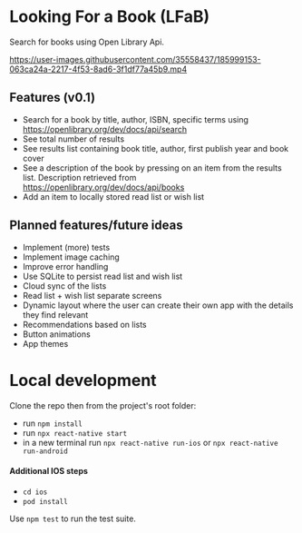 # Looking For a Book (LFaB)

Search for books using Open Library Api.

https://user-images.githubusercontent.com/35558437/185999153-063ca24a-2217-4f53-8ad6-3f1df77a45b9.mp4

## Features (v0.1) ##
- Search for a book by title, author, ISBN, specific terms using https://openlibrary.org/dev/docs/api/search
- See total number of results
- See results list containing book title, author, first publish year and book cover
- See a description of the book by pressing on an item from the results list. Description retrieved from https://openlibrary.org/dev/docs/api/books
- Add an item to locally stored read list or wish list

## Planned features/future ideas ##
- Implement (more) tests
- Implement image caching
- Improve error handling
- Use SQLite to persist read list and wish list
- Cloud sync of the lists
- Read list + wish list separate screens
- Dynamic layout where the user can create their own app with the details they find relevant
- Recommendations based on lists
- Button animations
- App themes

# Local development  #
Clone the repo then from the project's root folder:
- run `npm install`
- run `npx react-native start`
- in a new terminal run `npx react-native run-ios` or `npx react-native run-android`

#### Additional IOS steps ####
- `cd ios`
- `pod install` 

Use `npm test` to run the test suite.
